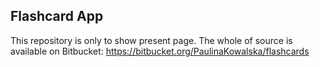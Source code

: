 ## Flashcard App

This repository is only to show present page.
The whole of source is available on Bitbucket:
https://bitbucket.org/PaulinaKowalska/flashcards